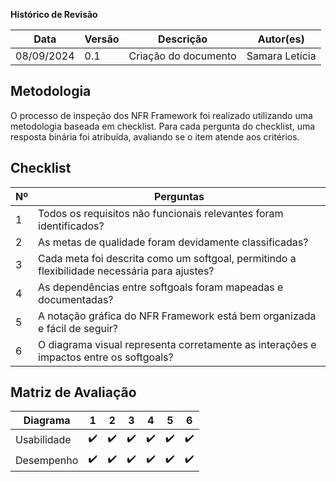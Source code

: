 **Histórico de Revisão**

| Data   | Versão  | Descrição | Autor(es)|
| --- | --- | --- | --- |
| 08/09/2024 | 0.1 | Criação do documento | Samara Letícia |


## Metodologia
O processo de inspeção dos NFR Framework foi realizado utilizando uma metodologia baseada em checklist. Para cada pergunta do checklist, uma resposta binária foi atribuída, avaliando se o item atende aos critérios.

## Checklist
| Nº  | Perguntas                                                                                |
|-----|---------|
| 1   | Todos os requisitos não funcionais relevantes foram identificados?           |
| 2   | As metas de qualidade foram devidamente classificadas?       |
| 3   | Cada meta foi descrita como um softgoal, permitindo a flexibilidade necessária para ajustes?     |
| 4   | As dependências entre softgoals foram mapeadas e documentadas?                    |
| 5   | A notação gráfica do NFR Framework está bem organizada e fácil de seguir?      |
| 6   | O diagrama visual representa corretamente as interações e impactos entre os softgoals?    |




## Matriz de Avaliação
|   Diagrama | 1  | 2  | 3  | 4  | 5  | 6  |
|---------|----|----|----|----|----|----|
| Usabilidade   | ✔️  | ✔️  | ✔️  | ✔️  | ✔️  | ✔️  |
| Desempenho  | ✔️  | ✔️  | ✔️  | ✔️  | ✔️  | ✔️  |

